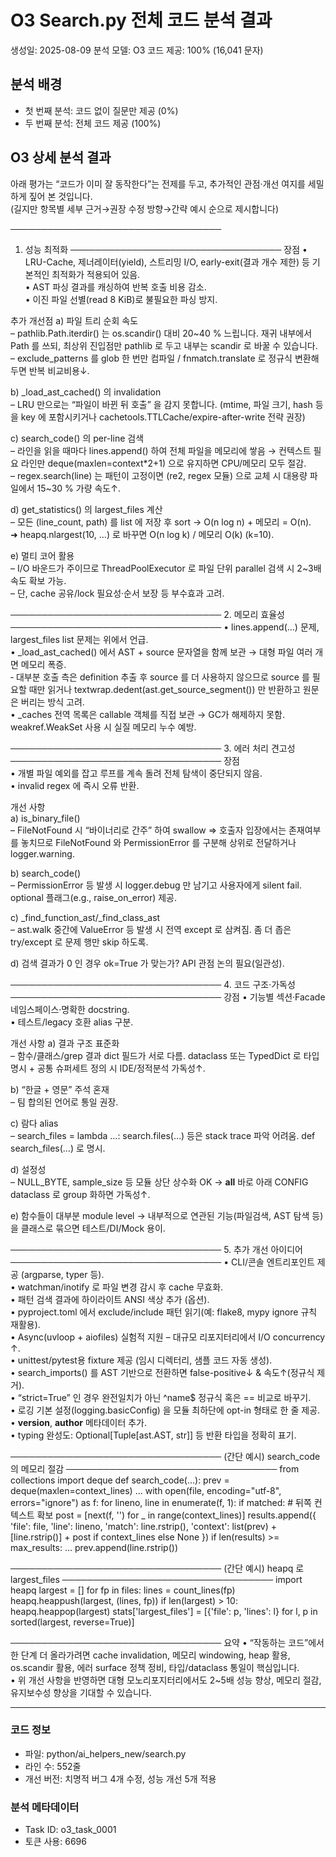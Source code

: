 # O3 Search.py 전체 코드 분석 결과

생성일: 2025-08-09
분석 모델: O3
코드 제공: 100% (16,041 문자)

## 분석 배경
- 첫 번째 분석: 코드 없이 질문만 제공 (0%)
- 두 번째 분석: 전체 코드 제공 (100%)

## O3 상세 분석 결과

아래 평가는 “코드가 이미 잘 동작한다”는 전제를 두고, 추가적인 관점‧개선 여지를 세밀하게 짚어 본 것입니다.  
(길지만 항목별 세부 근거→권장 수정 방향→간략 예시 순으로 제시합니다)

──────────────────────────────────
1. 성능 최적화
──────────────────────────────────
장점
• LRU-Cache, 제너레이터(yield), 스트리밍 I/O, early-exit(결과 개수 제한) 등 기본적인 최적화가 적용되어 있음.  
• AST 파싱 결과를 캐싱하여 반복 호출 비용 감소.  
• 이진 파일 선별(read 8 KiB)로 불필요한 파싱 방지.

추가 개선점
a) 파일 트리 순회 속도  
   – pathlib.Path.iterdir() 는 os.scandir() 대비 20~40 % 느립니다. 재귀 내부에서 Path 를 쓰되, 최상위 진입점만 pathlib 로 두고 내부는 scandir 로 바꿀 수 있습니다.  
   – exclude_patterns 를 glob 한 번만 컴파일 / fnmatch.translate 로 정규식 변환해 두면 반복 비교비용↓.

b) _load_ast_cached() 의 invalidation  
   – LRU 만으로는 “파일이 바뀐 뒤 호출” 을 감지 못합니다. (mtime, 파일 크기, hash 등을 key 에 포함시키거나 cachetools.TTLCache/expire-after-write 전략 권장)

c) search_code() 의 per-line 검색  
   – 라인을 읽을 때마다 lines.append() 하여 전체 파일을 메모리에 쌓음 → 컨텍스트 필요 라인만 deque(maxlen=context*2+1) 으로 유지하면 CPU/메모리 모두 절감.  
   – regex.search(line) 는 패턴이 고정이면 (re2, regex 모듈) 으로 교체 시 대용량 파일에서 15~30 % 가량 속도↑.

d) get_statistics() 의 largest_files 계산  
   – 모든 (line_count, path) 를 list 에 저장 후 sort → O(n log n) + 메모리 = O(n).  
     ➜ heapq.nlargest(10, …) 로 바꾸면 O(n log k) / 메모리 O(k) (k=10).

e) 멀티 코어 활용  
   – I/O 바운드가 주이므로 ThreadPoolExecutor 로 파일 단위 parallel 검색 시 2~3배 속도 확보 가능.  
   – 단, cache 공유/lock 필요성·순서 보장 등 부수효과 고려.

──────────────────────────────────
2. 메모리 효율성
──────────────────────────────────
• lines.append(…) 문제, largest_files list 문제는 위에서 언급.  
• _load_ast_cached() 에서 AST + source 문자열을 함께 보관 → 대형 파일 여러 개면 메모리 폭증.  
  ‑ 대부분 호출 측은 definition 추출 후 source 를 더 사용하지 않으므로 source 를 필요할 때만 읽거나 textwrap.dedent(ast.get_source_segment()) 만 반환하고 원문은 버리는 방식 고려.  
• _caches 전역 목록은 callable 객체를 직접 보관 → GC가 해제하지 못함. weakref.WeakSet 사용 시 실질 메모리 누수 예방.

──────────────────────────────────
3. 에러 처리 견고성
──────────────────────────────────
장점  
• 개별 파일 예외를 잡고 루프를 계속 돌려 전체 탐색이 중단되지 않음.  
• invalid regex 에 즉시 오류 반환.  

개선 사항  
a) is_binary_file()  
   – FileNotFound 시 “바이너리로 간주” 하여 swallow ⇒ 호출자 입장에서는 존재여부를 놓치므로 FileNotFound 와 PermissionError 를 구분해 상위로 전달하거나 logger.warning.  

b) search_code()  
   – PermissionError 등 발생 시 logger.debug 만 남기고 사용자에게 silent fail. optional 플래그(e.g., raise_on_error) 제공.  

c) _find_function_ast/_find_class_ast  
   – ast.walk 중간에 ValueError 등 발생 시 전역 except 로 삼켜짐. 좀 더 좁은 try/except 로 문제 행만 skip 하도록.  

d) 검색 결과가 0 인 경우 ok=True 가 맞는가? API 관점 논의 필요(일관성).

──────────────────────────────────
4. 코드 구조·가독성
──────────────────────────────────
강점
• 기능별 섹션·Facade 네임스페이스·명확한 docstring.  
• 테스트/legacy 호환 alias 구분.

개선 사항
a) 결과 구조 표준화  
   – 함수/클래스/grep 결과 dict 필드가 서로 다름. dataclass 또는 TypedDict 로 타입 명시 + 공통 슈퍼세트 정의 시 IDE/정적분석 가독성↑.

b) “한글 + 영문” 주석 혼재  
   – 팀 합의된 언어로 통일 권장.  

c) 람다 alias  
   – search_files = lambda …: search.files(…) 등은 stack trace 파악 어려움. def search_files(…) 로 명시.  

d) 설정성  
   – NULL_BYTE, sample_size 등 모듈 상단 상수화 OK → __all__ 바로 아래 CONFIG dataclass 로 group 화하면 가독성↑.

e) 함수들이 대부분 module level → 내부적으로 연관된 기능(파일검색, AST 탐색 등)을 클래스로 묶으면 테스트/DI/Mock 용이.

──────────────────────────────────
5. 추가 개선 아이디어
──────────────────────────────────
• CLI/콘솔 엔트리포인트 제공 (argparse, typer 등).  
• watchman/inotify 로 파일 변경 감시 후 cache 무효화.  
• 패턴 검색 결과에 하이라이트 ANSI 색상 추가 (옵션).  
• pyproject.toml 에서 exclude/include 패턴 읽기(예: flake8, mypy ignore 규칙 재활용).  
• Async(uvloop + aiofiles) 실험적 지원 – 대규모 리포지터리에서 I/O concurrency ↑.  
• unittest/pytest용 fixture 제공 (임시 디렉터리, 샘플 코드 자동 생성).  
• search_imports() 를 AST 기반으로 전환하면 false-positive↓ & 속도↑(정규식 제거).  
• “strict=True” 인 경우 완전일치가 아닌 ^name$ 정규식 혹은 == 비교로 바꾸기.  
• 로깅 기본 설정(logging.basicConfig) 을 모듈 최하단에 opt-in 형태로 한 줄 제공.  
• __version__, __author__ 메타데이터 추가.  
• typing 완성도: Optional[Tuple[ast.AST, str]] 등 반환 타입을 정확히 표기.

──────────────────────────────────
(간단 예시) search_code 의 메모리 절감
──────────────────────────────────
from collections import deque
def search_code(...):
    prev = deque(maxlen=context_lines)
    ...
    with open(file, encoding="utf-8", errors="ignore") as f:
        for lineno, line in enumerate(f, 1):
            if matched:
                # 뒤쪽 컨텍스트 확보
                post = [next(f, '') for _ in range(context_lines)]
                results.append({
                    'file': file,
                    'line': lineno,
                    'match': line.rstrip(),
                    'context': list(prev) + [line.rstrip()] + post if context_lines else None
                })
                if len(results) >= max_results: ...
            prev.append(line.rstrip())

──────────────────────────────────
(간단 예시) heapq 로 largest_files
──────────────────────────────────
import heapq
largest = []
for fp in files:
    lines = count_lines(fp)
    heapq.heappush(largest, (lines, fp))
    if len(largest) > 10:
        heapq.heappop(largest)
stats['largest_files'] = [{'file': p, 'lines': l} for l, p in sorted(largest, reverse=True)]

──────────────────────────────────
요약
• “작동하는 코드”에서 한 단계 더 올라가려면 cache invalidation, 메모리 windowing, heap 활용, os.scandir 활용, 에러 surface 정책 정비, 타입/dataclass 통일이 핵심입니다.  
• 위 개선 사항을 반영하면 대형 모노리포지터리에서도 2~5배 성능 향상, 메모리 절감, 유지보수성 향상을 기대할 수 있습니다.

---

### 코드 정보
- 파일: python/ai_helpers_new/search.py
- 라인 수: 552줄
- 개선 버전: 치명적 버그 4개 수정, 성능 개선 5개 적용

### 분석 메타데이터
- Task ID: o3_task_0001
- 토큰 사용: 6696
